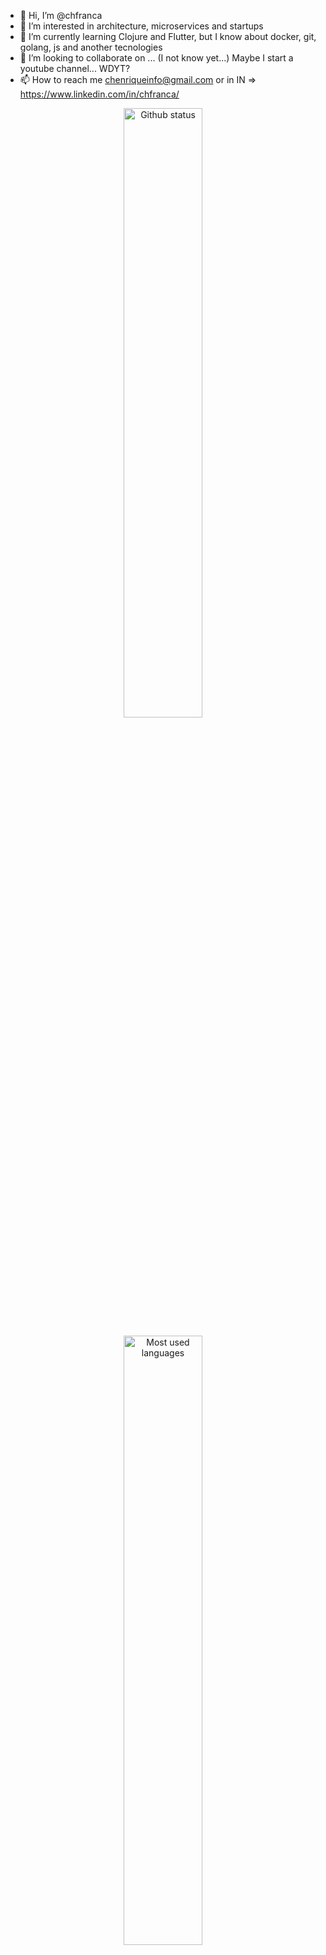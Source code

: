 - 👋 Hi, I’m @chfranca
- 👀 I’m interested in architecture, microservices and startups
- 🌱 I’m currently learning Clojure and Flutter, but I know about docker, git, golang, js and another tecnologies
- 💞️ I’m looking to collaborate on ... (I not know yet...) Maybe I start a youtube channel... WDYT?
- 📫 How to reach me chenriqueinfo@gmail.com or in IN => https://www.linkedin.com/in/chfranca/

<p align="center">
<img src="https://github-readme-stats.vercel.app/api?username=chfranca&count_private=true&" alt="Github status" heigth="200" width="50%"/>
</p>
<p align="center">
<img src="https://github-readme-stats.vercel.app/api/top-langs/?username=chfranca&layout=compact&" alt="Most used languages" heigth="200" width="50%"/>
</p>


<!---
chfranca/chfranca is a ✨ special ✨ repository because its `README.md` (this file) appears on your GitHub profile.
You can click the Preview link to take a look at your changes.
--->
